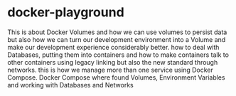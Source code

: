 # docker-playground
This is about Docker Volumes and how we can use volumes to persist data but also how we can turn our development environment into a Volume and make our development experience considerably better. how to deal with Databases, putting them into containers and how to make containers talk to other containers using legacy linking but also the new standard through networks. this is how we manage more than one service using Docker Compose. Docker Compose where found Volumes, Environment Variables and working with Databases and Networks
